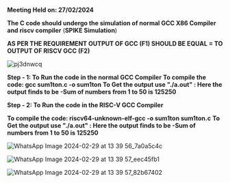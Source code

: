 **Meeting Held on: 27/02/2024**

**The C code should undergo the simulation of normal GCC X86 Compiler and riscv compiler** (**SPIKE Simulation**) 

**AS PER THE REQUIREMENT OUTPUT OF GCC (F1) SHOULD BE EQUAL = TO OUTPUT OF RISCV GCC (F2)**

![pj3dnwcq](https://github.com/Neeraj-p-purad/VSDSQUDRON-MINI/assets/160604281/556de599-8590-4988-9380-d92fd7087d67)

**Step - 1: To Run the code in the normal GCC Compiler**
            **To compile the code: gcc sum1ton.c -o sum1ton**
            **To Get the output use "./a.out" : Here the output finds to be -Sum of numbers from 1 to 50 is 125250**

            
**Step - 2: To Run the code in the RISC-V GCC Compiler**

 **To compile the code: riscv64-unknown-elf-gcc -o sum1ton sum1ton.c**
  **To Get the output use "./a.out" : Here the output finds to be -Sum of numbers from 1 to 50 is 125250**

  ![WhatsApp Image 2024-02-29 at 13 39 56_7a0a5c4c](https://github.com/Neeraj-p-purad/VSDSQUDRON-MINI/assets/160604281/712ba234-0842-41a3-bace-3f882414ee6c)

![WhatsApp Image 2024-02-29 at 13 39 57_eec45fb1](https://github.com/Neeraj-p-purad/VSDSQUDRON-MINI/assets/160604281/56f0c6d7-a907-45dc-8f79-b9e7d5bf5a62)

![WhatsApp Image 2024-02-29 at 13 39 57_82b67402](https://github.com/Neeraj-p-purad/VSDSQUDRON-MINI/assets/160604281/3235664f-fc17-4eba-ba5a-ce54610b1824)

  
